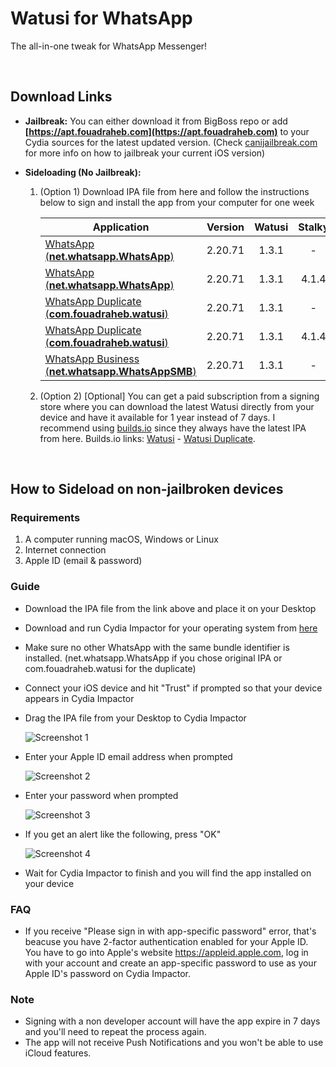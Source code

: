 # Watusi for WhatsApp

The all-in-one tweak for WhatsApp Messenger!

&nbsp;

## Download Links

* **Jailbreak:** You can either download it from BigBoss repo or add __[https://apt.fouadraheb.com](https://apt.fouadraheb.com)__ to your Cydia sources for the latest updated version. (Check [canijailbreak.com](https://canijailbreak.com/) for more info on how to jailbreak your current iOS version)
* **Sideloading (No Jailbreak):** 

    1. (Option 1) Download IPA file from here and follow the instructions below to sign and install the app from your computer for one week

        | Application        | Version   | Watusi | Stalky |
        | ------------------ |:---------:|:------:|:------:|
        | [WhatsApp (__net.whatsapp.WhatsApp__)](https://mega.nz/file/MO4nWYJL#LABIAKXDt4ZrPjuyCkhp5d9vdFniIqdQ_gQV_SgjtQI) | 2.20.71   | 1.3.1 | - |
        | [WhatsApp (__net.whatsapp.WhatsApp__)](https://mega.nz/file/4H4ERAyS#XlyrgaWqcHSFO-bRRHzVbAt14EwJrumxKiOU1aVAfIs) | 2.20.71   | 1.3.1 | 4.1.4 |
        | [WhatsApp Duplicate (__com.fouadraheb.watusi__)](https://mega.nz/file/Iaxwyaaa#1dP05vu18eHZK84jr9mok7NOq2EecRkJX_Gr1ddahDU) | 2.20.71   | 1.3.1 | - |
        | [WhatsApp Duplicate (__com.fouadraheb.watusi__)](https://mega.nz/file/Re5wWCpR#uRx3ELvS3ho0yP7s1avIU8QdewCBhd8i_0PZsZ7zkAE) | 2.20.71   | 1.3.1 | 4.1.4 |
        | [WhatsApp Business (__net.whatsapp.WhatsAppSMB__)](https://mega.nz/file/9epiWKAQ#gSwa5G6qltHtjIuj8V-mINGNjjmWyh-Sotj7-HbdLJ8) | 2.20.71   | 1.3.1 | - |
    
    2. (Option 2) [Optional] You can get a paid subscription from a signing store where you can download the latest Watusi directly from your device and have it available for 1 year instead of 7 days. I recommend using [builds.io](https://builds.io/apps/WAtest/?aid=1025553) since they always have the latest IPA from here. Builds.io links: [Watusi](https://builds.io/apps/WAtest/?aid=1025553) - [Watusi Duplicate](https://builds.io/apps/duplicatewatusi/?aid=1025553).

&nbsp;

## How to Sideload on non-jailbroken devices

### Requirements

1. A computer running macOS, Windows or Linux
2. Internet connection
3. Apple ID (email & password)

### Guide

* Download the IPA file from the link above and place it on your Desktop

* Download and run Cydia Impactor for your operating system from [here](http://www.cydiaimpactor.com)

* Make sure no other WhatsApp with the same bundle identifier is installed. (net.whatsapp.WhatsApp if you chose original IPA or com.fouadraheb.watusi for the duplicate)

* Connect your iOS device and hit "Trust" if prompted so that your device appears in Cydia Impactor

* Drag the IPA file from your Desktop to Cydia Impactor

  
  ![Screenshot 1](https://raw.githubusercontent.com/FouadRaheb/Watusi-for-WhatsApp/master/images/1.png "Screenshot 1")

* Enter your Apple ID email address when prompted 



  ![Screenshot 2](https://raw.githubusercontent.com/FouadRaheb/Watusi-for-WhatsApp/master/images/2.png "Screenshot 2")

* Enter your password when prompted 



  ![Screenshot 3](https://raw.githubusercontent.com/FouadRaheb/Watusi-for-WhatsApp/master/images/3.png "Screenshot 3")

* If you get an alert like the following, press "OK"


  ![Screenshot 4](https://raw.githubusercontent.com/FouadRaheb/Watusi-for-WhatsApp/master/images/4.png "Screenshot 4")

* Wait for Cydia Impactor to finish and you will find the app installed on your device

### FAQ
* If you receive "Please sign in with app-specific password" error, that's beacuse you have 2-factor authentication enabled for your Apple ID. You have to go into Apple's website https://appleid.apple.com, log in with your account and create an app-specific password to use as your Apple ID's password on Cydia Impactor.

### Note

* Signing with a non developer account will have the app expire in 7 days and you'll need to repeat the process again.
* The app will not receive Push Notifications and you won't be able to use iCloud features.

